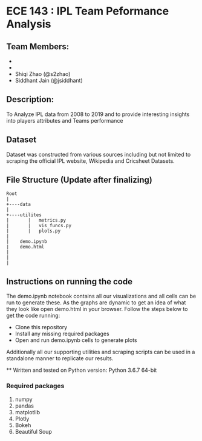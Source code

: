 # ECE 143 : IPL Team Peformance Analysis

## Team Members:
- <Add Name Here>
- <Add Name Here>
- Shiqi Zhao (@s2zhao)
- Siddhant Jain (@jsiddhant)

## Description:
To Analyze IPL data from 2008 to 2019 and to provide interesting insights into players attributes and Teams performance

## Dataset 

Dataset was constructed from various sources including but not limited to scraping the official IPL website, Wikipedia
and Cricsheet Datasets. 


## File Structure (Update after finalizing)

```
Root
|
+----data
|
+----utilites
|       |   metrics.py
|       |   vis_funcs.py
|       |   plots.py
|
|    demo.ipynb
|    demo.html
|    
|    
|    
```

## Instructions on running the code
The demo.ipynb notebook contains all our visualizations and all cells can be run to generate these. As the graphs are dynamic to get an idea of what they look like open demo.html in your browser. Follow the steps below to get the code running:

* Clone this repository
* Install any missing required packages
* Open and run demo.ipynb cells to generate plots

Additionally all our supporting utilities and scraping scripts can be used in a standalone manner to replicate our results. 

** Written and tested on Python version: Python 3.6.7 64-bit

### Required packages

1. numpy
2. pandas
3. matplotlib
4. Plotly
5. Bokeh
6. Beautiful Soup

